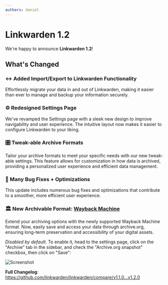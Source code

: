 ```yaml
---
authors: daniel
---
```


# Linkwarden 1.2

We're happy to announce **Linkwarden 1.2**!

<!--truncate-->

## What's Changed

### ↔️ Added Import/Export to Linkwarden Functionality

Effortlessly migrate your data in and out of Linkwarden, making it easier than ever to manage and backup your information securely.

### ⚙️ Redesigned Settings Page

We've revamped the Settings page with a sleek new design to improve navigability and user experience. The intuitive layout now makes it easier to configure Linkwarden to your liking.

### 🎛️ Tweak-able Archive Formats

Tailor your archive formats to meet your specific needs with our new tweak-able settings. This feature allows for customization in how data is archived, providing a personalized user experience and efficient data management.

### 🐜 Many Bug Fixes + Optimizations

This update includes numerous bug fixes and optimizations that contribute to a smoother, more efficient user experience.

### 🏛️ New Archivable Format: [Wayback Machine](https://archive.org)

Extend your archiving options with the newly supported Wayback Machine format. Now, easily save and access your data through archive.org, ensuring long-term preservation and accessibility of your digital assets.

_Disabled by default._ To enable it, head to the settings page, click on the "Archive" tab in the sidebar, and check the "Archive.org snapshot" checkbox, then click on "Save":

![Screenshot](https://github.com/linkwarden/linkwarden/assets/93432314/639d9da8-073e-41fa-ba3f-32b174331ff2)

**Full Changelog**: https://github.com/linkwarden/linkwarden/compare/v1.1.0...v1.2.0
